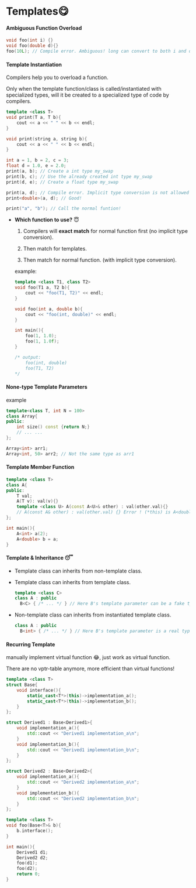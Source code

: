 # Templates:yum:

#### Ambiguous Function Overload

```cpp
void foo(int i) {}
void foo(double d){}
foo(10L); // Compile error. Ambiguous! long can convert to both i and d implicitly
```

#### Template Instantiation

Compilers help you to overload a function.

Only when the template function/class is called/instantiated with specialized types, will it be created to a specialized type of code by compilers.

```cpp
template <class T>
void print(T a, T b){
	cout << a << " " << b << endl;
}

void print(string a, string b){
    cout << a << " " << b << endl;
}

int a = 1, b = 2, c = 3;
float d = 1.0, e = 2.0;
print(a, b); // Create a int type my_swap
print(b, c); // Use the already created int type my_swap
print(d, e); // Create a float type my_swap

print(a, d); // Compile error. Implicit type conversion is not allowed in templates.
print<double>(a, d); // Good!

print("a", "b"); // Call the normal funtion!
```

* **Which function to use?** :innocent:

  1. Compilers will **exact match** for normal function first (no implicit type conversion).

  2. Then match for templates.

  3. Then match for normal function. (with implicit type conversion).

  example:

  ```cpp
  template <class T1, class T2>
  void foo(T1 a, T2 b){
      cout << "foo(T1, T2)" << endl;
  }
  
  void foo(int a, double b){
      cout << "foo(int, double)" << endl;
  }
  
  int main(){
      foo(1, 1.0);
      foo(1, 1.0f);
  }
  
  /* output:
      foo(int, double)
      foo(T1, T2)
  */
  ```

#### None-type Template Parameters

example

```cpp
template<class T, int N = 100>
class Array{
public:
	int size() const {return N;}
	// ... ...
};

Array<int> arr1;
Array<int, 50> arr2; // Not the same type as arr1
```

#### Template Member Function

```cpp
template <class T>
class A{
public:
    T val;
    A(T v): val(v){}
    template <class U> A(const A<U>& other) : val(other.val){}
    // A(const A& other) : val(other.val) {} Error ! (*this) is A<double>, (other) is A<int>
};

int main(){
    A<int> a(2);
    A<double> b = a;
}
```

#### Template & Inheritance :sleeping:

* Template class can inherits from non-template class.

* Template class can inherits from template class.

  ```cpp
  template <class C>
  class A : public
    B<C> { /* ... */ } // Here B's template parameter can be a fake type.
  ```

* Non-template class can inherits from instantiated template class.

  ```cpp
  class A : public
    B<int> { /* ... */ } // Here B's template parameter is a real type.
  ```

#### Recurring Template

manually implement virtual function :joy:, just work as virtual function.

There are no vptr-table anymore, more efficient than virtual functions!

```cpp
template <class T>
struct Base{
    void interface(){
        static_cast<T*>(this)->implementation_a();
        static_cast<T*>(this)->implementation_b();
    }
};

struct Derived1 : Base<Derived1>{
    void implementation_a(){
        std::cout << "Derived1 implementation_a\n";
    }
    void implementation_b(){
        std::cout << "Derived1 implementation_b\n";
    }
};

struct Derived2 : Base<Derived2>{
    void implementation_a(){
        std::cout << "Derived2 implementation_a\n";
    }
    void implementation_b(){
        std::cout << "Derived2 implementation_b\n";
    }
};

template <class T>
void foo(Base<T>& b){
    b.interface();
}

int main(){
    Derived1 d1;
    Derived2 d2;
    foo(d1);
    foo(d2);
    return 0;
}
```



